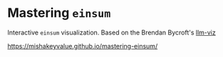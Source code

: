 # Mastering `einsum`

Interactive `einsum` visualization. Based on the Brendan Bycroft's [llm-viz](https://github.com/bbycroft/llm-viz)


https://mishakeyvalue.github.io/mastering-einsum/
